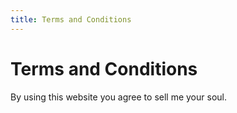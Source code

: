 ```yaml
---
title: Terms and Conditions
---
```


# Terms and Conditions

By using this website you agree to sell me your soul.
